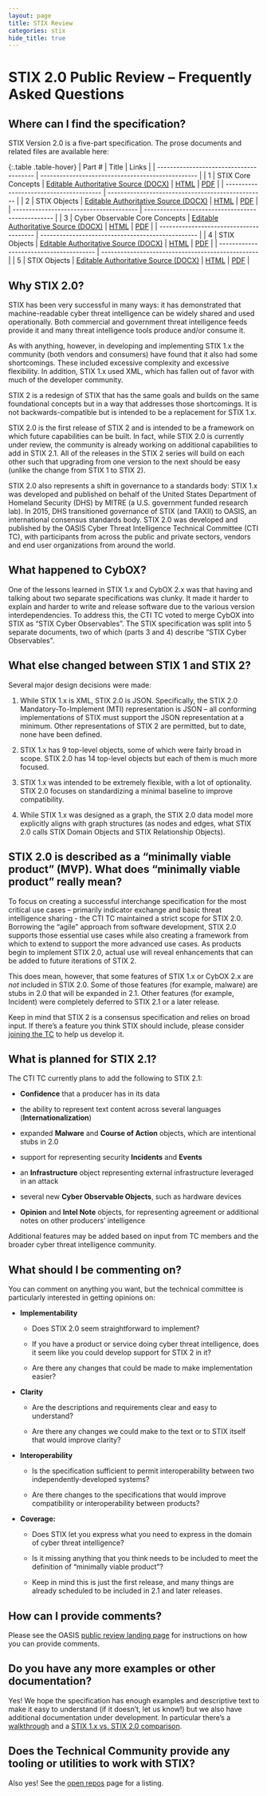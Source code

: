 ```yaml
---
layout: page
title: STIX Review
categories: stix
hide_title: true
---
```


STIX 2.0 Public Review – Frequently Asked Questions
===================================================

Where can I find the specification?
-----------------------------------

STIX Version 2.0 is a five-part specification. The prose documents and related files are available here:


{:.table .table-hover}
| Part # | Title                          | Links                                             |
| --------------------------------------- | ------------------------------------------------- |
| 1      | STIX Core Concepts             | [Editable Authoritative Source (DOCX)](http://docs.oasis-open.org/cti/stix/v2.0/csprd01/part1-stix-core/stix-v2.0-csprd01-part1-stix-core.docx) | [HTML](http://docs.oasis-open.org/cti/stix/v2.0/csprd01/part1-stix-core/stix-v2.0-csprd01-part1-stix-core.html) | [PDF](http://docs.oasis-open.org/cti/stix/v2.0/csprd01/part1-stix-core/stix-v2.0-csprd01-part1-stix-core.pdf) |
| --------------------------------------- | ------------------------------------------------- |
| 2      | STIX Objects                   | [Editable Authoritative Source (DOCX)](http://docs.oasis-open.org/cti/stix/v2.0/csprd01/part2-stix-objects/stix-v2.0-csprd01-part2-stix-objects.docx) | [HTML](http://docs.oasis-open.org/cti/stix/v2.0/csprd01/part2-stix-objects/stix-v2.0-csprd01-part2-stix-objects.html) | [PDF](http://docs.oasis-open.org/cti/stix/v2.0/csprd01/part1-stix-core/stix-v2.0-csprd01-part1-stix-core.pdf) |
| --------------------------------------- | ------------------------------------------------- |
| 3      | Cyber Observable Core Concepts | [Editable Authoritative Source (DOCX)](http://docs.oasis-open.org/cti/stix/v2.0/csprd01/part3-cyber-observable-core/stix-v2.0-csprd01-part3-cyber-observable-core.docx) | [HTML](http://docs.oasis-open.org/cti/stix/v2.0/csprd01/part3-cyber-observable-core/stix-v2.0-csprd01-part3-cyber-observable-core.html) | [PDF](http://docs.oasis-open.org/cti/stix/v2.0/csprd01/part3-cyber-observable-core/stix-v2.0-csprd01-part3-cyber-observable-core.pdf) |
| --------------------------------------- | ------------------------------------------------- |
| 4      | STIX Objects                   | [Editable Authoritative Source (DOCX)](http://docs.oasis-open.org/cti/stix/v2.0/csprd01/part4-cyber-observable-objects/stix-v2.0-csprd01-part4-cyber-observable-objects.docx) | [HTML](http://docs.oasis-open.org/cti/stix/v2.0/csprd01/part4-cyber-observable-objects/stix-v2.0-csprd01-part4-cyber-observable-objects.html) | [PDF](http://docs.oasis-open.org/cti/stix/v2.0/csprd01/part4-cyber-observable-objects/stix-v2.0-csprd01-part4-cyber-observable-objects.pdf) |
| --------------------------------------- | ------------------------------------------------- |
| 5      | STIX Objects                   | [Editable Authoritative Source (DOCX)](http://docs.oasis-open.org/cti/stix/v2.0/csprd01/part5-stix-patterning/stix-v2.0-csprd01-part5-stix-patterning.docx) | [HTML](http://docs.oasis-open.org/cti/stix/v2.0/csprd01/part5-stix-patterning/stix-v2.0-csprd01-part5-stix-patterning.html) | [PDF](http://docs.oasis-open.org/cti/stix/v2.0/csprd01/part5-stix-patterning/stix-v2.0-csprd01-part5-stix-patterning.pdf) |



Why STIX 2.0?
--------------

STIX has been very successful in many ways: it has demonstrated that machine-readable cyber threat intelligence can be widely shared and used operationally. Both commercial and government threat intelligence feeds provide it and many threat intelligence tools produce and/or consume it.

As with anything, however, in developing and implementing STIX 1.x the community (both vendors and consumers) have found that it also had some shortcomings. These included excessive complexity and excessive flexibility. In addition, STIX 1.x used XML, which has fallen out of favor with much of the developer community.

STIX 2 is a redesign of STIX that has the same goals and builds on the same foundational concepts but in a way that addresses those shortcomings. It is not backwards-compatible but is intended to be a replacement for STIX 1.x.

STIX 2.0 is the first release of STIX 2 and is intended to be a framework on which future capabilities can be built. In fact, while STIX 2.0 is currently under review, the community is already working on additional capabilities to add in STIX 2.1. All of the releases in the STIX 2 series will build on each other such that upgrading from one version to the next should be easy (unlike the change from STIX 1 to STIX 2).

STIX 2.0 also represents a shift in governance to a standards body: STIX 1.x was developed and published on behalf of the United States Department of Homeland Security (DHS) by MITRE (a U.S. government funded research lab). In 2015, DHS transitioned governance of STIX (and TAXII) to OASIS, an international consensus standards body. STIX 2.0 was developed and published by the OASIS Cyber Threat Intelligence Technical Committee (CTI TC), with participants from across the public and private sectors, vendors and end user organizations from around the world.

What happened to CybOX?
-----------------------

One of the lessons learned in STIX 1.x and CybOX 2.x was that having and talking about two separate specifications was clunky. It made it harder to explain and harder to write and release software due to the various version interdependencies. To address this, the CTI TC voted to merge CybOX into STIX as “STIX Cyber Observables”. The STIX specification was split into 5 separate documents, two of which (parts 3 and 4) describe “STIX Cyber Observables”.

What else changed between STIX 1 and STIX 2?
--------------------------------------------

Several major design decisions were made:

1.  While STIX 1.x is XML, STIX 2.0 is JSON. Specifically, the STIX 2.0 Mandatory-To-Implement (MTI) representation is JSON – all conforming implementations of STIX must support the JSON representation at a minimum. Other representations of STIX 2 are permitted, but to date, none have been defined.

2.  STIX 1.x has 9 top-level objects, some of which were fairly broad in scope. STIX 2.0 has 14 top-level objects but each of them is much more focused.

3.  STIX 1.x was intended to be extremely flexible, with a lot of optionality. STIX 2.0 focuses on standardizing a minimal baseline to improve compatibility.

4.  While STIX 1.x was designed as a graph, the STIX 2.0 data model more explicitly aligns with graph structures (as nodes and edges, what STIX 2.0 calls STIX Domain Objects and STIX Relationship Objects).

STIX 2.0 is described as a “minimally viable product” (MVP). What does “minimally viable product” really mean?
--------------------------------------------------------------------------------------------------------------

To focus on creating a successful interchange specification for the most critical use cases – primarily indicator exchange and basic threat intelligence sharing - the CTI TC maintained a strict scope for STIX 2.0. Borrowing the “agile” approach from software development, STIX 2.0 supports those essential use cases while also creating a framework from which to extend to support the more advanced use cases. As products begin to implement STIX 2.0, actual use will reveal enhancements that can be added to future iterations of STIX 2.

This does mean, however, that some features of STIX 1.x or CybOX 2.x are *not* included in STIX 2.0. Some of those features (for example, malware) are stubs in 2.0 that will be expanded in 2.1. Other features (for example, Incident) were completely deferred to STIX 2.1 or a later release.

Keep in mind that STIX 2 is a consensus specification and relies on broad input. If there’s a feature you think STIX should include, please consider [joining the TC](https://www.oasis-open.org/committees/tc_home.php?wg_abbrev=cti) to help us develop it.

What is planned for STIX 2.1?
-----------------------------

The CTI TC currently plans to add the following to STIX 2.1:

-   **Confidence** that a producer has in its data

-   the ability to represent text content across several languages (**Internationalization**)

-   expanded **Malware** and **Course of Action** objects, which are intentional stubs in 2.0

-   support for representing security **Incidents** and **Events**

-   an **Infrastructure** object representing external infrastructure leveraged in an attack

-   several new **Cyber Observable Objects**, such as hardware devices

-   **Opinion** and **Intel Note** objects, for representing agreement or additional notes on other producers’ intelligence

Additional features may be added based on input from TC members and the broader cyber threat intelligence community.

What should I be commenting on?
-------------------------------

You can comment on anything you want, but the technical committee is particularly interested in getting opinions on:

-   **Implementability**

    -   Does STIX 2.0 seem straightforward to implement?

    -   If you have a product or service doing cyber threat intelligence, does it seem like you could develop support for STIX 2 in it?

    -   Are there any changes that could be made to make implementation easier?

-   **Clarity**

    -   Are the descriptions and requirements clear and easy to understand?

    -   Are there any changes we could make to the text or to STIX itself that would improve clarity?

-   **Interoperability**

    -   Is the specification sufficient to permit interoperability between two independently-developed systems?

    -   Are there changes to the specifications that would improve compatibility or interoperability between products?

-   **Coverage:**

    -   Does STIX let you express what you need to express in the domain of cyber threat intelligence?

    -   Is it missing anything that you think needs to be included to meet the definition of “minimally viable product”?

    -   Keep in mind this is just the first release, and many things are already scheduled to be included in 2.1 and later releases.

How can I provide comments?
---------------------------

Please see the OASIS [public review landing page](https://www.oasis-open.org/committees/comments/index.php?wg_abbrev=cti) for instructions on how you can provide comments.

Do you have any more examples or other documentation?
-----------------------------------------------------

Yes! We hope the specification has enough examples and descriptive text to make it easy to understand (if it doesn’t, let us know!) but we also have additional documentation under development. In particular there’s a [walkthrough](walkthrough) and a [STIX 1.x vs. STIX 2.0 comparison](compare).

Does the Technical Community provide any tooling or utilities to work with STIX?
--------------------------------------------------------------------------------

Also yes! See the [open repos](resources) page for a listing.
